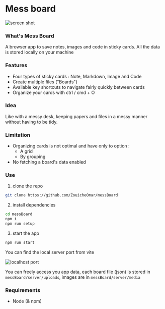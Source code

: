 <!-- @format -->

# Mess board

![screen shot]('https://github.com/ZouicheOmar/messBoard/public/screenshots/hero.png?raw=true')

### What's Mess Board

A browser app to save notes, images and code in sticky cards.
All the data is stored locally on your machine

### Features

-  Four types of sticky cards : Note, Markdown, Image and Code
-  Create multiple files ("Boards")
-  Available key shortcuts to navigate fairly quickly between cards
-  Organize your cards with ctrl / cmd + O

### Idea

Like with a messy desk, keeping papers and files in a messy manner without having to be tidy.

### Limitation

-  Organizing cards is not optimal and have only to option :
   -  A grid
   -  By grouping
-  No fetching a board's data enabled

### Use

1. clone the repo

```bash
git clone https://github.com/ZouicheOmar/messBoard
```

2. install dependencies

```bash
cd messBoard
npm i
npm run setup
```

3. start the app

```bash
npm run start
```

You can find the local server port from vite

![localhost port]('https://github.com/ZouicheOmar/messBoard/public/screenshots/port.PNG?raw=true')

You can freely access you app data, each board file (json) is stored in `messBoard/server/uploads`, images are in `messBoard/server/media`

### Requirements

-  Node (& npm)

